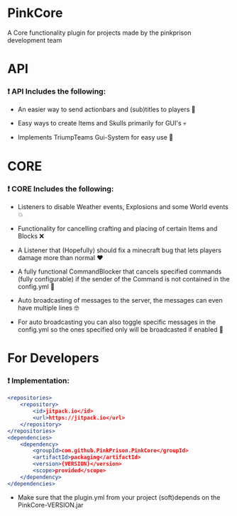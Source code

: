 # PinkCore

A Core functionality plugin for projects made by the pinkprison development team

# API

### :exclamation: API Includes the following:

- An easier way to send actionbars and (sub)titles to players :tulip:

- Easy ways to create Items and Skulls primarily for GUI's :skull:

- Implements TriumpTeams Gui-System for easy use :eagle:

# CORE

### :exclamation: CORE Includes the following:

- Listeners to disable Weather events, Explosions and some World events 💥

- Functionality for cancelling crafting and placing of certain Items and Blocks :x:

- A Listener that (Hopefully) should fix a minecraft bug that lets players damage more than normal :heart:

- A fully functional CommandBlocker that cancels specified commands (fully configurable) if the sender of the Command is not contained in the config.yml 👮

- Auto broadcasting of messages to the server, the messages can even have multiple lines 🤓

- For auto broadcasting you can also toggle specific messages in the config.yml so the ones specified only will be broadcasted if enabled 📣

# For Developers

### :exclamation: Implementation:

``` apache maven
<repositories>
    <repository>
        <id>jitpack.io</id>
        <url>https://jitpack.io</url>
    </repository>
</repositories>
<dependencies>
    <dependency>
        <groupId>com.github.PinkPrison.PinkCore</groupId>
        <artifactId>packaging</artifactId>
        <version>{VERSION}</version>
        <scope>provided</scope>
    </dependency>
</dependencies>
```

- Make sure that the plugin.yml from your project (soft)depends on the PinkCore-VERSION.jar
